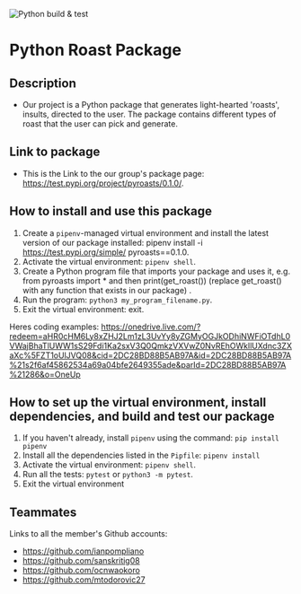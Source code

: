 ![Python build & test](https://github.com/software-students-fall2024/3-python-package-all-stars-v3/actions/workflows/build.yaml/badge.svg)

# Python Roast Package 

## Description

- Our project is a Python package that generates light-hearted 'roasts', insults, directed to the user. The package contains different types of roast that the user can pick and generate.

## Link to package

- This is the Link to the our group's package page: https://test.pypi.org/project/pyroasts/0.1.0/.

## How to install and use this package

1. Create a `pipenv`-managed virtual environment and install the latest version of our package installed: pipenv install -i https://test.pypi.org/simple/ pyroasts==0.1.0.
2. Activate the virtual environment: `pipenv shell`.
3. Create a Python program file that imports your package and uses it, e.g. from pyroasts import * and then print(get_roast()) (replace get_roast() with any function that exists in our package) .
4. Run the program: `python3 my_program_filename.py`.
5. Exit the virtual environment: exit.

Heres coding examples:
https://onedrive.live.com/?redeem=aHR0cHM6Ly8xZHJ2Lm1zL3UvYy8yZGMyOGJkODhiNWFiOTdhL0VWajBhaTlUWW1sS29Fdi1Ka2sxV3Q0QmkzVXVwZ0NvREhOWkllUXdnc3ZXaXc%5FZT1oUlJVQ08&cid=2DC28BD88B5AB97A&id=2DC28BD88B5AB97A%21s2f6af45862534a69a04bfe2649355ade&parId=2DC28BD88B5AB97A%21286&o=OneUp

## How to set up the virtual environment, install dependencies, and build and test our package

1. If you haven't already, install `pipenv` using the command: `pip install pipenv`
2. Install all the dependencies listed in the `Pipfile`: `pipenv install`
3. Activate the virtual environment: `pipenv shell`.
4. Run all the tests: `pytest` or `python3 -m pytest`.
5. Exit the virtual environment


## Teammates

Links to all the member's Github accounts:
- https://github.com/ianpompliano
- https://github.com/sanskritig08
- https://github.com/ocnwaokoro
- https://github.com/mtodorovic27

